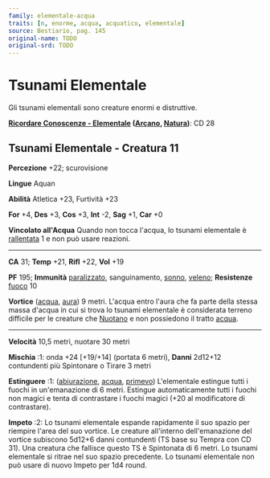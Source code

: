 ```yaml
---
family: elementale-acqua
traits: [n, enorme, acqua, acquatico, elementale]
source: Bestiario, pag. 145
original-name: TODO
original-srd: TODO
---
```


# Tsunami Elementale

Gli tsunami elementali sono creature enormi e distruttive.

**[Ricordare Conoscenze - Elementale](/azioni/abilita/ricordare-conoscenze)
([Arcano](/tratti/arcano), [Natura](/tratti/natura))**: CD 28

## Tsunami Elementale - Creatura 11

**Percezione** +22; scurovisione

**Lingue** Aquan

**Abilità** Atletica +23, Furtività +23

**For** +4, **Des** +3, **Cos** +3, **Int** -2, **Sag** +1, **Car** +0

**Vincolato all'Acqua** Quando non tocca l'acqua, lo tsunami elementale è
[rallentata](/condizioni/rallentato) 1 e non può usare reazioni.

---

**CA** 31; **Temp** +21, **Rifl** +22, **Vol** +19

**PF** 195; **Immunità** [paralizzato](/condizioni/paralizzato), sanguinamento,
[sonno](/tratti/sonno), [veleno](/tratti/veleno); **Resistenze**
[fuoco](/tratti/fuoco) 10

**Vortice** ([acqua](/tratti/acqua), [aura](/tratti/aura)) 9 metri. L'acqua
entro l'aura che fa parte della stessa massa d'acqua in cui si trova lo tsunami
elementale è considerata terreno difficile per le creature che
[Nuotano](/azioni/abilita/nuotare) e non possiedono il tratto
[acqua](/tratti/acqua).

---

**Velocità** 10,5 metri, nuotare 30 metri

**Mischia** :1: onda +24 \[+19/+14] (portata 6 metri), **Danni** 2d12+12
contundenti più Spintonare o Tirare 3 metri

**Estinguere** :1: ([abiurazione](/tratti/abiurazione), [acqua](/tratti/acqua),
[primevo](/tratti/primevo)) L'elementale estingue tutti i fuochi in
un'emanazione di 6 metri. Estingue automaticamente tutti i fuochi non magici e
tenta di contrastare i fuochi magici (+20 al modificatore di contrastare).

**Impeto** :2: Lo tsunami elementale espande rapidamente il suo spazio per
riempire l'area del suo vortice. Le creature all'interno dell'emanazione del
vortice subiscono 5d12+6 danni contundenti (TS base su Tempra con CD 31). Una
creatura che fallisce questo TS è Spintonata di 6 metri. Lo tsunami elementale
si ritrae nel suo spazio precedente. Lo tsunami elementale non può usare di
nuovo Impeto per 1d4 round.
